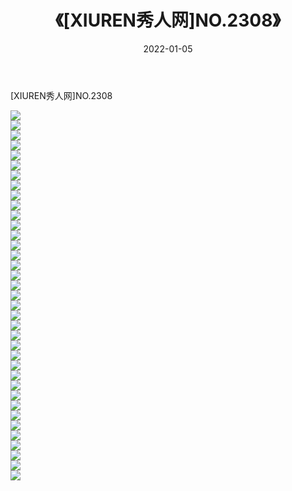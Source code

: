 ﻿---
layout: post
title:  《[XIUREN秀人网]NO.2308》
date:   2022-01-05
img: http://img.660000.xyz/Sharelink/秀人网/秀人网第03部分/[XIUREN秀人网]NO.2308/000.jpg
categories: [美女, 清纯, 唯美]
---

[XIUREN秀人网]NO.2308

 ![](http://img.660000.xyz/Sharelink/秀人网/秀人网第03部分/[XIUREN秀人网]NO.2308/001.jpg) <br>![](http://img.660000.xyz/Sharelink/秀人网/秀人网第03部分/[XIUREN秀人网]NO.2308/002.jpg) <br>![](http://img.660000.xyz/Sharelink/秀人网/秀人网第03部分/[XIUREN秀人网]NO.2308/003.jpg) <br>![](http://img.660000.xyz/Sharelink/秀人网/秀人网第03部分/[XIUREN秀人网]NO.2308/004.jpg) <br>![](http://img.660000.xyz/Sharelink/秀人网/秀人网第03部分/[XIUREN秀人网]NO.2308/005.jpg) <br>![](http://img.660000.xyz/Sharelink/秀人网/秀人网第03部分/[XIUREN秀人网]NO.2308/006.jpg) <br>![](http://img.660000.xyz/Sharelink/秀人网/秀人网第03部分/[XIUREN秀人网]NO.2308/007.jpg) <br>![](http://img.660000.xyz/Sharelink/秀人网/秀人网第03部分/[XIUREN秀人网]NO.2308/008.jpg) <br>![](http://img.660000.xyz/Sharelink/秀人网/秀人网第03部分/[XIUREN秀人网]NO.2308/009.jpg) <br>![](http://img.660000.xyz/Sharelink/秀人网/秀人网第03部分/[XIUREN秀人网]NO.2308/010.jpg) <br>![](http://img.660000.xyz/Sharelink/秀人网/秀人网第03部分/[XIUREN秀人网]NO.2308/011.jpg) <br>![](http://img.660000.xyz/Sharelink/秀人网/秀人网第03部分/[XIUREN秀人网]NO.2308/012.jpg) <br>![](http://img.660000.xyz/Sharelink/秀人网/秀人网第03部分/[XIUREN秀人网]NO.2308/013.jpg) <br>![](http://img.660000.xyz/Sharelink/秀人网/秀人网第03部分/[XIUREN秀人网]NO.2308/014.jpg) <br>![](http://img.660000.xyz/Sharelink/秀人网/秀人网第03部分/[XIUREN秀人网]NO.2308/015.jpg) <br>![](http://img.660000.xyz/Sharelink/秀人网/秀人网第03部分/[XIUREN秀人网]NO.2308/016.jpg) <br>![](http://img.660000.xyz/Sharelink/秀人网/秀人网第03部分/[XIUREN秀人网]NO.2308/017.jpg) <br>![](http://img.660000.xyz/Sharelink/秀人网/秀人网第03部分/[XIUREN秀人网]NO.2308/018.jpg) <br>![](http://img.660000.xyz/Sharelink/秀人网/秀人网第03部分/[XIUREN秀人网]NO.2308/019.jpg) <br>![](http://img.660000.xyz/Sharelink/秀人网/秀人网第03部分/[XIUREN秀人网]NO.2308/020.jpg) <br>![](http://img.660000.xyz/Sharelink/秀人网/秀人网第03部分/[XIUREN秀人网]NO.2308/021.jpg) <br>![](http://img.660000.xyz/Sharelink/秀人网/秀人网第03部分/[XIUREN秀人网]NO.2308/022.jpg) <br>![](http://img.660000.xyz/Sharelink/秀人网/秀人网第03部分/[XIUREN秀人网]NO.2308/023.jpg) <br>![](http://img.660000.xyz/Sharelink/秀人网/秀人网第03部分/[XIUREN秀人网]NO.2308/024.jpg) <br>![](http://img.660000.xyz/Sharelink/秀人网/秀人网第03部分/[XIUREN秀人网]NO.2308/025.jpg) <br>![](http://img.660000.xyz/Sharelink/秀人网/秀人网第03部分/[XIUREN秀人网]NO.2308/026.jpg) <br>![](http://img.660000.xyz/Sharelink/秀人网/秀人网第03部分/[XIUREN秀人网]NO.2308/027.jpg) <br>![](http://img.660000.xyz/Sharelink/秀人网/秀人网第03部分/[XIUREN秀人网]NO.2308/028.jpg) <br>![](http://img.660000.xyz/Sharelink/秀人网/秀人网第03部分/[XIUREN秀人网]NO.2308/029.jpg) <br>![](http://img.660000.xyz/Sharelink/秀人网/秀人网第03部分/[XIUREN秀人网]NO.2308/030.jpg) <br>![](http://img.660000.xyz/Sharelink/秀人网/秀人网第03部分/[XIUREN秀人网]NO.2308/031.jpg) <br>![](http://img.660000.xyz/Sharelink/秀人网/秀人网第03部分/[XIUREN秀人网]NO.2308/032.jpg) <br>![](http://img.660000.xyz/Sharelink/秀人网/秀人网第03部分/[XIUREN秀人网]NO.2308/033.jpg) <br>![](http://img.660000.xyz/Sharelink/秀人网/秀人网第03部分/[XIUREN秀人网]NO.2308/034.jpg) <br>![](http://img.660000.xyz/Sharelink/秀人网/秀人网第03部分/[XIUREN秀人网]NO.2308/035.jpg) <br>![](http://img.660000.xyz/Sharelink/秀人网/秀人网第03部分/[XIUREN秀人网]NO.2308/036.jpg) <br>![](http://img.660000.xyz/Sharelink/秀人网/秀人网第03部分/[XIUREN秀人网]NO.2308/037.jpg) <br>